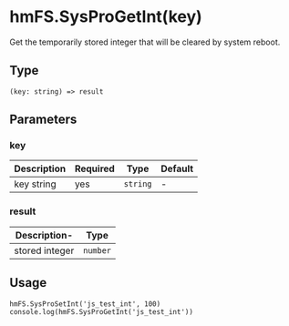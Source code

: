 
# hmFS.SysProGetInt(key)

Get the temporarily stored integer that will be cleared by system reboot.

## Type[​](/docs/1.0/reference/device-app-api/hmFS/SysProGetInt/#type "Direct link to Type")

```
(key: string) => result  

```
## Parameters[​](/docs/1.0/reference/device-app-api/hmFS/SysProGetInt/#parameters "Direct link to Parameters")

### key[​](/docs/1.0/reference/device-app-api/hmFS/SysProGetInt/#key "Direct link to key")

| Description | Required | Type | Default |
| --- | --- | --- | --- |
| key string | yes | `string` | - |

### result[​](/docs/1.0/reference/device-app-api/hmFS/SysProGetInt/#result "Direct link to result")

| Description- | Type |
| --- | --- |
| stored integer | `number` |

## Usage[​](/docs/1.0/reference/device-app-api/hmFS/SysProGetInt/#usage "Direct link to Usage")

```
hmFS.SysProSetInt('js_test_int', 100)  
console.log(hmFS.SysProGetInt('js_test_int'))  

```
